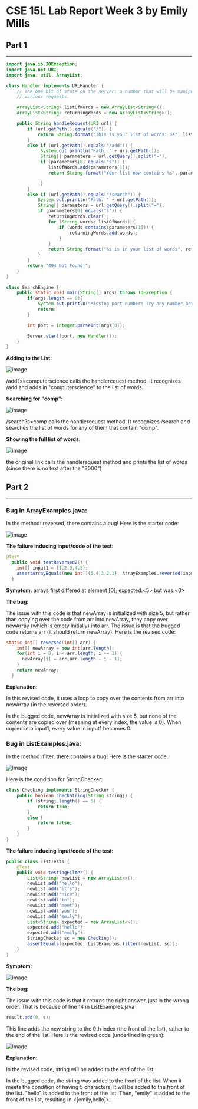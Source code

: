 # **CSE 15L Lab Report Week 3** by Emily Mills
## **Part 1**
---

```java
import java.io.IOException;
import java.net.URI;
import java. util. ArrayList;

class Handler implements URLHandler {
    // The one bit of state on the server: a number that will be manipulated by
    // various requests.

    ArrayList<String> listOfWords = new ArrayList<String>();
    ArrayList<String> returningWords = new ArrayList<String>();

    public String handleRequest(URI url) {
        if (url.getPath().equals("/")) {
            return String.format("This is your list of words: %s", listOfWords.toString());
        }
        else if (url.getPath().equals("/add")) {
             System.out.println("Path: " + url.getPath());
             String[] parameters = url.getQuery().split("=");
             if (parameters[0].equals("s")) {
                listOfWords.add(parameters[1]);
                return String.format("Your list now contains %s", parameters[1]);

             }
        }
        else if (url.getPath().equals("/search")) {
            System.out.println("Path: " + url.getPath()); 
            String[] parameters = url.getQuery().split("=");
            if (parameters[0].equals("s")) {
                returningWords.clear();
                for (String words: listOfWords) {
                    if (words.contains(parameters[1])) {
                        returningWords.add(words);
                    }
                }
                return String.format("%s is in your list of words", returningWords.toString());
            }
        }
        return "404 Not Found!";
    }
}

class SearchEngine {
    public static void main(String[] args) throws IOException {
        if(args.length == 0){
            System.out.println("Missing port number! Try any number between 1024 to 49151");
            return;
        }

        int port = Integer.parseInt(args[0]);

        Server.start(port, new Handler());
    }
}
```

**Adding to the List:**


![image](lab_3_images/SearchEngine_Adding.png)


/add?s=computerscience calls the handlerequest method. It recognizes /add and adds in "computerscience" to the list of words. 


**Searching for "comp":**


![image](lab_3_images/search_comp.png)


/search?s=comp calls the handlerequest method. It recognizes /search and searches the list of words for any of them that contain "comp".


**Showing the full list of words:**


![image](lab_3_images/full_list.png)


the original link calls the handlerequest method and prints the list of words (since there is no text after the "3000")

## **Part 2**
---
### **Bug in ArrayExamples.java:**

In the method: reversed, there contains a bug! 
Here is the starter code:


![image](lab_3_images/bugged_code_reversed.png)


**The failure inducing input/code of the test:**

```java
@Test
  public void testReversed2() {
    int[] input1 = {1,2,3,4,5};
    assertArrayEquals(new int[]{5,4,3,2,1}, ArrayExamples.reversed(input1));
  }
```
**Symptom:** arrays first differed at element [0]; expected:<5> but was:<0>

**The bug:**

The issue with this code is that newArray is initialized with size 5, but rather than copying over the code from arr into newArray, they copy over newArray (which is empty initially) into arr. The issue is that the bugged code returns arr (it should return newArray).
Here is the revised code:
```java 
static int[] reversed(int[] arr) {
    int[] newArray = new int[arr.length];
    for(int i = 0; i < arr.length; i += 1) {
      newArray[i] = arr[arr.length - i - 1];
    }
    return newArray;
  }
```

**Explanation:**

In this revised code, it uses a loop to copy over the contents from arr into newArray (in the reversed order). 

In the bugged code, newArray is initialized with size 5, but none of the contents are copied over (meaning at every index, the value is 0). When copied into input1, every value in input1 becomes 0. 


### **Bug in ListExamples.java:**


In the method: filter, there contains a bug! Here is the starter code:


![Image](lab_3_images/bug2.png)

Here is the condition for StringChecker:
```java
class Checking implements StringChecker {
    public boolean checkString(String stringj) {
        if (stringj.length() == 5) {
            return true;
        }
        else {
            return false;
        }
    }
}
```


**The failure inducing input/code of the test:**
```java
public class ListTests {
    @Test
    public void testingFilter() {
        List<String> newList = new ArrayList<>();
        newList.add("hello");
        newList.add("it's");
        newList.add("nice");
        newList.add("to");
        newList.add("meet");
        newList.add("you");
        newList.add("emily");
        List<String> expected = new ArrayList<>();
        expected.add("hello");
        expected.add("emily");
        StringChecker sc = new Checking();
        assertEquals(expected, ListExamples.filter(newList, sc)); 
    }
}
```

**Symptom:**

![Image](lab_3_images/bug2_symptom.png)



**The bug:** 

The issue with this code is that it returns the right answer, just in the wrong order. That is because of line 14 in ListExamples.java
```java
result.add(0, s);
```
This line adds the new string to the 0th index (the front of the list), rather to the end of the list. Here is the revised code (underlined in green):

![Image](lab_3_images/bug2revised.png)

**Explanation:**

In the revised code, string will be added to the end of the list.

In the bugged code, the string was added to the front of the list. When it meets the condition of having 5 characters, it will be added to the front of the list. "hello" is added to the front of the list. Then, "emily" is added to the front of the list, resulting in <[emily,hello]>.










